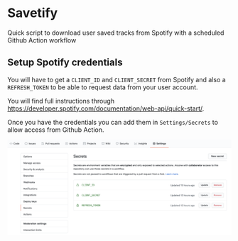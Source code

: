 # Savetify

Quick script to download user saved tracks from Spotify with a scheduled Github Action workflow

## Setup Spotify credentials

You will have to get a `CLIENT_ID` and `CLIENT_SECRET` from Spotify and also a `REFRESH_TOKEN` to be able to request data from your user account.

You will find full instructions through https://developer.spotify.com/documentation/web-api/quick-start/.

Once you have the credentials you can add them in `Settings/Secrets` to allow access from Github Action.

![example](./misc/secret_example.png)